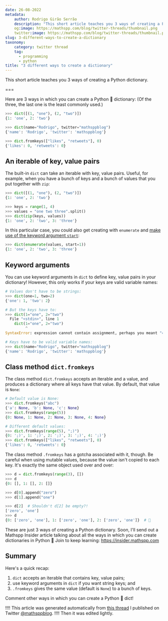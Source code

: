 ```yaml
---
date: 26-08-2022
metadata:
    author: Rodrigo Girão Serrão
    description: "This short article teaches you 3 ways of creating a Python dictionary."
    og:image: https://mathspp.com/blog/twitter-threads/thumbnail.png
    twitter:image: https://mathspp.com/blog/twitter-threads/thumbnail.png
slug: 3-different-ways-to-create-a-dictionary
taxonomy:
    category: twitter thread
    tag:
      - programming
      - python
title: "3 different ways to create a dictionary"
---
```


This short article teaches you 3 ways of creating a Python dictionary.

===

Here are 3 ways in which you can create a Python 🐍 dictionary:
(Of the three, the last one is the least commonly used.)

```py
>>> dict([(1, "one"), (2, "two")])
{1: 'one', 2: 'two'}

>>> dict(name="Rodrigo", twitter="mathsppblog")
{'name': 'Rodrigo', 'twitter': 'mathsppblog'}

>>> dict.fromkeys(["likes", "retweets"], 0)
{'likes': 0, 'retweets': 0}
```


## An iterable of key, value pairs

The built-in `dict` can take an iterable with key, value pairs.
Useful, for example, when you have a bunch of keys and a bunch of values that you put together with `zip`:

```py
>>> dict([(1, "one"), (2, "two")])
{1: 'one', 2: 'two'}

>>> keys = range(1, 4)
>>> values = "one two three".split()
>>> dict(zip(keys, values))
{1: 'one', 2: 'two', 3: 'three'}
```

In this particular case, you could also get creating with `enumerate`
and [make use of the keyword argument `start`](/blog/pydonts/enumerate-me#optional-start-argument):

```py
>>> dict(enumerate(values, start=1))
{1: 'one', 2: 'two', 3: 'three'}
```


## Keyword arguments

You can use keyword arguments in `dict` to define key, value pairs in your dictionary!
However, this only works if your keys are valid variable names:

```py
# Values don't have to be strings:
>>> dict(one=1, two=2)
{'one': 1, 'two': 2}

# But the keys have to:
>>> dict(1="one", 2="two")
  File "<stdin>", line 1
    dict(1="one", 2="two")
         ^
SyntaxError: expression cannot contain assignment, perhaps you meant "=="?

# Keys have to be valid variable names:
>>> dict(name="Rodrigo", twitter="mathsppblog")
{'name': 'Rodrigo', 'twitter': 'mathsppblog'}
```


## Class method `dict.fromkeys`

The class method `dict.fromkeys` accepts an iterable and a value, and produces a dictionary where all keys have that value.
By default, that value is `None`:

```py
# Default value is None:
>>> dict.fromkeys("abc")
{'a': None, 'b': None, 'c': None}
>>> dict.fromkeys(range(5))
{0: None, 1: None, 2: None, 3: None, 4: None}

# Different default values:
>>> dict.fromkeys(range(5), ";)")
{0: ';)', 1: ';)', 2: ';)', 3: ';)', 4: ';)'}
>>> dict.fromkeys(["likes", "retweets"], 0)
{'likes': 0, 'retweets': 0}
```


The class method `.fromkeys` has a gotcha associated with it, though.
Be careful when using mutable values, because the value isn't copied to each key.
It's exactly the same object used over and over:

```py
>>> d = dict.fromkeys(range(3), [])
>>> d
{0: [], 1: [], 2: []}

>>> d[0].append("zero")
>>> d[1].append("one")

>>> d[2]  # Shouldn't d[2] be empty?!
['zero', 'one']
>>> d
{0: ['zero', 'one'], 1: ['zero', 'one'], 2: ['zero', 'one']}  # 🤯
```


These are just 3 ways of creating a Python dictionary.
Soon, I'll send out a Mathspp Insider article talking about all the ways in which you can create dictionaries in Python 🐍
Join to keep learning: <https://insider.mathspp.com>


## Summary

Here's a quick recap:

 1. `dict` accepts an iterable that contains key, value pairs;
 2. use keyword arguments in `dict` if you want string keys; and
 3. `.fromkeys` gives the same value (default is `None`) to a bunch of keys.

Comment other ways in which you can create a Python 🐍 dict!


!!!! This article was generated automatically from [this thread](https://twitter.com/mathsppblog/status/1563153357359181824) I published on Twitter [@mathsppblog][mathsppblog].
!!!! Then it was edited lightly.

[mathsppblog]: https://twitter.com/mathsppblog
